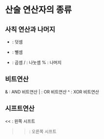 # 산술 연산자의 종류

## 사칙 연산과 나머지

+ : 덧셈
- : 뺄셈
* : 곱셈
/ : 나눗셈
% : 나머지


## 비트연산

& : AND 비트연산
| : OR 비트연산
^ : XOR 비트연산

## 시프트연산

<< : 왼쪽 시프트 
>> : 오른쪽 시프트


